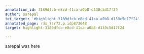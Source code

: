 ```yaml
---
annotation_id: 3189dfcb-e8cd-41ca-a0b8-d130c5d17f24
author: sarepal
tei_target: '#highlight-3189dfcb-e8cd-41ca-a0b8-d130c5d17f24'
annotated_page: rdx_7sr72.p.idp873648
target: highlight-3189dfcb-e8cd-41ca-a0b8-d130c5d17f24

---
```

sarepal was here